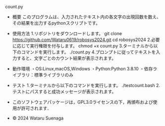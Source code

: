 count.py


- 概要
このプログラムは、入力されたテキスト内の各文字の出現回数を数え、その結果を出力するpythonスクリプトです。

- 使用方法
1.リポジトリをダウンロードします。
git clone https://github.com/Wataru0619/robosys2024.git
cd robosys2024
2.必要に応じて実行権限を付与します。
chmod +x count.py
3.ターミナルから以下のコマンドを実行します。
./count.py
4.プロンプトに従ってテキストを入力すると、文字ごとのカウント結果が表示されます。

- 動作環境
・OS:Linux,macOS,Windows
・Python:Python 3.8.10
・依存ライブラリ：標準ライブラリのみ

- テスト
1.ターミナルから以下のコマンドを実行します。
./testcount.bash
2.テストにパスすると成功メッセージが表示されます。


- このソフトウェアパッケージは，GPL3.0ライセンスの下，再頒布および使用が許可されます．
- © 2024 Wataru Suenaga 

